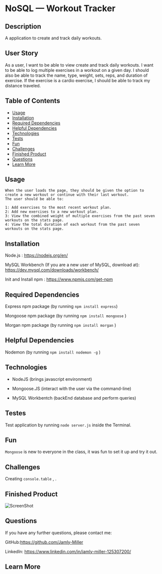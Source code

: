 # NoSQL — Workout Tracker

## Description

A application to create and track daily workouts.


## User Story

As a user, I want to be able to view create and track daily workouts. 
I want to be able to log multiple exercises in a workout on a given day. 
I should also be able to track the name, type, weight, sets, reps, and duration of exercise. 
If the exercise is a cardio exercise, I should be able to track my distance traveled.

 
## Table of Contents


* [Usage](#usage)
* [Installation](#installation)
* [Required Dependencies](#dependencies)
* [Helpful Dependencies](#dependencies)
* [Technologies](#technologies)
* [Tests](#tests)
* [Fun](#fun)
* [Challenges](#challenges)
* [Finished Product](#finished-product)
* [Questions](#questions)
* [Learn More](#learn-more)


## Usage

```
When the user loads the page, they should be given the option to create a new workout or continue with their last workout.
The user should be able to:

1: Add exercises to the most recent workout plan.
2: Add new exercises to a new workout plan.
3: View the combined weight of multiple exercises from the past seven workouts on the stats page.
4: View the total duration of each workout from the past seven workouts on the stats page.
```


## **Installation**

Node.js : https://nodejs.org/en/

MySQL Workbench (If you are a new user of MySQL, download at): https://dev.mysql.com/downloads/workbench/

Init and Install npm : https://www.npmjs.com/get-npm


## **Required Dependencies**

Express npm package (by running ``` npm install express ```)

Mongoose npm package (by running ``` npm install mongoose ``` )

Morgan npm package (by running ``` npm install morgan ``` )


## **Helpful Dependencies**

Nodemon (by running ``` npm install nodemon -g ``` )


## Technologies

* NodeJS (brings javascript environment)

* Mongoose.JS (interact with the user via the command-line)

* MySQL Workbentch (backEnd database and perform queries)


## Testes

Test application by running ``` node server.js ``` inside the Terminal.


## Fun

``` Mongoose ``` is new to everyone in the class, it was fun to set it up and try it out.


##  Challenges

Creating ``` console.table ``` , .


## Finished Product

![ScreenShot](./assets/finishedProduct.jpg)


## Questions

If you have any further questions, please contact me:

GitHub:https://github.com/Jamly-Miller

LinkedIn: https://www.linkedin.com/in/jamly-miller-125307200/


## Learn More